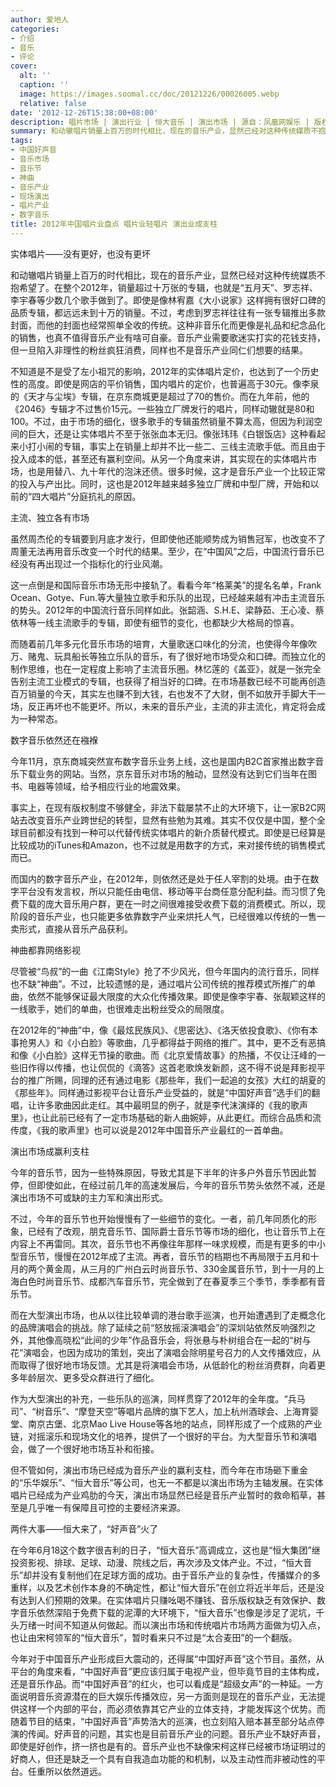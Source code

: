 ```yaml
---
author: 爱地人
categories:
- 介绍
- 音乐
- 评论
cover:
  alt: ''
  caption: ''
  image: https://images.soomal.cc/doc/20121226/00026005.webp
  relative: false
date: '2012-12-26T15:38:00+08:00'
description: 唱片市场 | 演出行业 | 恒大音乐 | 演出市场 | 源自：凤凰网娱乐 | 版权：转载 |  平均/总评分：10.00/30
summary: 和动辙唱片销量上百万的时代相比，现在的音乐产业，显然已经对这种传统媒质不抱希望了。在整个2012年，销量超过十万张的专辑，也就是“五月天”、罗志祥、李宇春等少数几个歌手做到了。即使是像林宥嘉《大小说家》这样拥有很好口碑的……
tags:
- 中国好声音
- 音乐市场
- 音乐节
- 神曲
- 音乐产业
- 现场演出
- 唱片产业
- 数字音乐
title: 2012年中国唱片业盘点 唱片业轻唱片 演出业成支柱
---
```


实体唱片――没有更好，也没有更坏



和动辙唱片销量上百万的时代相比，现在的音乐产业，显然已经对这种传统媒质不抱希望了。在整个2012年，销量超过十万张的专辑，也就是“五月天”、罗志祥、李宇春等少数几个歌手做到了。即使是像林宥嘉《大小说家》这样拥有很好口碑的品质专辑，都远远未到十万的销量。不过，考虑到罗志祥往往有一张专辑推出多款封面，而他的封面也经常照单全收的传统。这种非音乐化而更像是礼品和纪念品化的销售，也真不值得音乐产业有啥可自豪。音乐产业需要歌迷实打实的花钱支持，但一旦陷入非理性的粉丝疯狂消费，同样也不是音乐产业同仁们想要的结果。

不知道是不是受了左小祖咒的影响，2012年的实体唱片定价，也达到了一个历史性的高度。即使是网店的平价销售，国内唱片的定价，也普遍高于30元。像李泉的《天才与尘埃》专辑，在京东商城更是超过了70的售价。而在九年前，他的《2046》专辑才不过售价15元。一些独立厂牌发行的唱片，同样动辙就是80和100。不过，由于市场的细化，很多歌手的专辑虽然销量不算太高，但因为利润空间的巨大，还是让实体唱片不至于张张血本无归。像张玮玮《白银饭店》这种看起来小打小闹的专辑，事实上在销量上却并不比一些二、三线主流歌手低。而且由于投入成本的低，甚至还有赢利空间。从另一个角度来讲，其实现在的实体唱片市场，也是用替八、九十年代的泡沫还债。很多时候，这才是音乐产业一个比较正常的投入与产出比。同时，这也是2012年越来越多独立厂牌和中型厂牌，开始和以前的“四大唱片”分庭抗礼的原因。

主流、独立各有市场

虽然周杰伦的专辑要到月底才发行，但即使他还能顺势成为销售冠军，也改变不了周董无法再用音乐改变一个时代的结果。至少，在“中国风”之后，中国流行音乐已经没有再出现过一个指标化的行业风潮。

这一点倒是和国际音乐市场无形中接轨了。看看今年“格莱美”的提名名单，Frank Ocean、Gotye、Fun.等大量独立歌手和乐队的出现，已经越来越有冲击主流音乐的势头。2012年的中国流行音乐同样如此。张韶涵、S.H.E、梁静茹、王心凌、蔡依林等一线主流歌手的专辑，即使有细节的变化，也都缺少大格局的惊喜。

而随着前几年多元化音乐市场的培育，大量歌迷口味化的分流，也使得今年像吹万、赌鬼、玩具船长等独立乐队的音乐，有了很好地市场受众和口碑。而独立化的制作思维，也在一定程度上影响了主流音乐圈。林忆莲的《盖亚》，就是一张完全告别主流工业模式的专辑，也获得了相当好的口碑。在市场基数已经不可能再创造百万销量的今天，其实左也赚不到大钱，右也发不了大财，倒不如放开手脚大干一场，反正再坏也不能更坏。所以，未来的音乐产业，主流的非主流化，肯定将会成为一种常态。

数字音乐依然还在襁褓

今年11月，京东商城突然宣布数字音乐业务上线，这也是国内B2C首家推出数字音乐下载业务的网站。当然，京东音乐对市场的触动，显然没有达到它们当年在图书、电器等领域，给予相应行业的地震效果。

事实上，在现有版权制度不够健全，非法下载屡禁不止的大环境下，让一家B2C网站去改变音乐产业跨世纪的转型，显然有些勉为其难。其实不仅仅是中国，整个全球目前都没有找到一种可以代替传统实体唱片的新介质替代模式。即使是已经算是比较成功的iTunes和Amazon，也不过就是用数字的方式，来对接传统的销售模式而已。

而国内的数字音乐产业，在2012年，则依然还是处于任人宰割的处境。由于在数字平台没有发言权，所以只能任由电信、移动等平台商任意分配利益。而习惯了免费下载的庞大音乐用户群，更在一时之间很难接受收费下载的消费模式。所以，现阶段的音乐产业，也只能更多依靠数字产业来烘托人气，已经很难以传统的一售一卖形式，直接从音乐产品获利。

神曲都靠网络影视

尽管被“鸟叔”的一曲《江南Style》抢了不少风光，但今年国内的流行音乐，同样也不缺“神曲”。不过，比较遗憾的是，通过唱片公司传统的推荐模式所推广的单曲，依然不能够保证最大限度的大众化传播效果。即使是像李宇春、张靓颖这样的一线歌手，她们的单曲，也很难走出粉丝受众的局限度。

在2012年的“神曲”中，像《最炫民族风》、《思密达》、《洛天依投食歌》、《你有本事抢男人》和《小白脸》等歌曲，几乎都得益于网络的推广。其中，更不乏有恶搞和像《小白脸》这样无节操的歌曲。而《北京爱情故事》的热播，不仅让汪峰的一些旧作得以传播，也让侃侃的《滴答》这首老歌焕发新颜，这不得不说是拜影视平台的推广所赐，同理的还有通过电影《那些年，我们一起追的女孩》大红的胡夏的《那些年》。同样通过影视平台让音乐产业受益的，就是“中国好声音”选手们的翻唱，让许多歌曲因此走红。其中最明显的例子，就是李代沫演绎的《我的歌声里》，也让此前已经有了一定市场基础的新人曲婉婷，从此更红。而综合品质和流传度，《我的歌声里》也可以说是2012年中国音乐产业最红的一首单曲。

演出市场成赢利支柱

今年的音乐节，因为一些特殊原因，导致尤其是下半年的许多户外音乐节因此暂停，但即使如此，在经过前几年的高速发展后，今年的音乐节势头依然不减，还是演出市场不可或缺的主力军和演出形式。

不过，今年的音乐节也开始慢慢有了一些细节的变化。一者，前几年同质化的形象，已经有了改观，朋克音乐节、国际爵士音乐节等市场的细化，也让音乐节上在内容上不再雷同。其次，音乐节也不再像往年那样一味求规模，而是有更多的中小型音乐节，慢慢在2012年成了主流。再者，音乐节的档期也不再局限于五月和十月的两个黄金周，从三月的广州白云时尚音乐节、330金属音乐节，到十一月的上海白色时尚音乐节、成都汽车音乐节，完全做到了在春夏季三个季节，季季都有音乐节。

而在大型演出市场，也从以往比较单调的港台歌手巡演，也开始遭遇到了走概念化的品牌演唱会的挑战。除了延续之前“怒放摇滚演唱会”的深圳站依然反响强烈之外，其他像高晓松“此间的少年”作品音乐会，将张悬与朴树组合在一起的“树与花”演唱会，也因为成功的策划，突出了演唱会除明星号召力的人文传播效应，从而取得了很好地市场反馈。尤其是将演唱会市场，从低龄化的粉丝消费群，向着更多年龄层次、更多受众群进行了细化。

作为大型演出的补充，一些乐队的巡演，同样贯穿了2012年的全年度。“兵马司”、“树音乐”、“摩登天空”等唱片品牌的旗下艺人，加上杭州酒球会、上海育婴堂、南京古堡、北京Mao Live House等各地的站点，同样形成了一个成熟的产业链，对摇滚乐和现场文化的培养，提供了一个很好的平台。为大型音乐节和演唱会，做了一个很好地市场互补和衔接。

但不管如何，演出市场已经成为音乐产业的赢利支柱，而今年在市场砸下重金的“乐华娱乐”、“恒大音乐”等公司，也无一不都是以演出市场为主轴发展。在实体唱片已经成为产业鸡肋的今天，演出市场显然已经是音乐产业暂时的救命稻草，甚至是几乎唯一有保障且可控的主要经济来源。

两件大事――恒大来了，“好声音”火了

在今年6月18这个数字很吉利的日子，“恒大音乐”高调成立，这也是“恒大集团”继投资影视、排球、足球、动漫、院线之后，再次涉及文体产业。不过，“恒大音乐”却并没有复制他们在足球方面的成功。由于音乐产业的复杂性，传播媒介的多重样，以及艺术创作本身的不确定性，都让“恒大音乐”在创立将近半年后，还是没有达到人们预期的效果。在实体唱片只赚吆喝不赚钱、音乐版权缺乏有效保护、数字音乐依然深陷于免费下载的泥潭的大环境下，“恒大音乐”也像是涉足了泥坑，千头万绪一时间不知道从何做起。而以演出市场和传统唱片市场两方面做为切入点，也让由宋柯领军的“恒大音乐”，暂时看来只不过是“太合麦田”的一个翻版。

今年对于中国音乐产业形成巨大震动的，还得属“中国好声音”这个节目。虽然，从平台的角度来看，“中国好声音”更应该归属于电视产业，但毕竟节目的主体构成，还是音乐作品。而“中国好声音”的红火，也可以看成是“超级女声”的一种延。一方面说明音乐资源潜在的巨大娱乐传播效应，另一方面则是现在的音乐产业，无法提供这样一个内部的平台，而必须依靠其它产业的立体支持，才能发挥这个优势。而随着节目的结束，“中国好声音”声势浩大的巡演，也立刻陷入赔本甚至部分站点停演的传闻。好声音的问题，其实也是目前音乐产业的问题。音乐产业不缺好声音，即使是好创作，挤一挤也是有的。音乐产业也不缺像宋柯这样已经被市场证明过的好商人，但还是缺乏一个具有自我造血功能的和机制，以及主动性而非被动性的平台。任重所以依然道远。